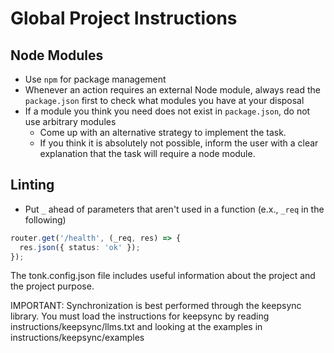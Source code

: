 # Global Project Instructions
## Node Modules
- Use `npm` for package management
- Whenever an action requires an external Node module, always read the `package.json` first to check what modules you have at your disposal
- If a module you think you need does not exist in `package.json`, do not use arbitrary modules
    - Come up with an alternative strategy to implement the task.
    - If you think it is absolutely not possible, inform the user with a clear explanation that the task will require a node module.

## Linting
- Put `_` ahead of parameters that aren't used in a function (e.x., `_req` in the following)
```typescript
router.get('/health', (_req, res) => {
  res.json({ status: 'ok' });
});
```

The tonk.config.json file includes useful information about the project
and the project purpose.

IMPORTANT: Synchronization is best performed through the keepsync library. You must load the instructions for keepsync by reading instructions/keepsync/llms.txt and looking at the examples in instructions/keepsync/examples